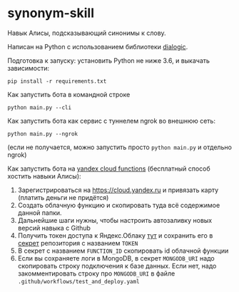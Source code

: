 # synonym-skill

Навык Алисы, подсказывающий синонимы к слову. 

Написан на Python с использованием библиотеки 
[dialogic](https://github.com/avidale/dialogic).

Подготовка к запуску: установить Python не ниже 3.6, и выкачать зависимости:
```commandline
pip install -r requirements.txt
```

Как запустить бота в командной строке
```commandline
python main.py --cli
```

Как запустить бота как сервис с туннелем ngrok во внешнюю сеть:
```commandline
python main.py --ngrok
```
(если не получается, можно запустить просто `python main.py` и отдельно ngrok)

Как запустить бота на 
[yandex cloud functions](https://cloud.yandex.ru/services/functions) 
(бесплатный способ хостить навыки Алисы):

1. Зарегистрироваться на https://cloud.yandex.ru и привязать карту 
   (платить деньги не придётся)
1. Создать облачную функцию и скопировать туда всё содержимое данной папки.
1. Дальнейшие шаги нужны, чтобы настроить автозаливку новых версий навыка с Github
1. Получить токен доступа к Яндекс.Облаку 
    [тут](https://oauth.yandex.ru/authorize?response_type=token&client_id=1a6990aa636648e9b2ef855fa7bec2fb)
   и сохранить его в [секрет](https://docs.github.com/en/actions/reference/encrypted-secrets)
   репозитория с названием `TOKEN`
1. В секрет с названием `FUNCTION_ID` скопировать id облачной функции
1. Если вы сохраняете логи в MongoDB, в секрет `MONGODB_URI` надо скопировать
    строку подключения к базе данных. 
   Если нет, надо закомментировать строку про `MONGODB_URI` в файле
   `.github/workflows/test_and_deploy.yaml`
